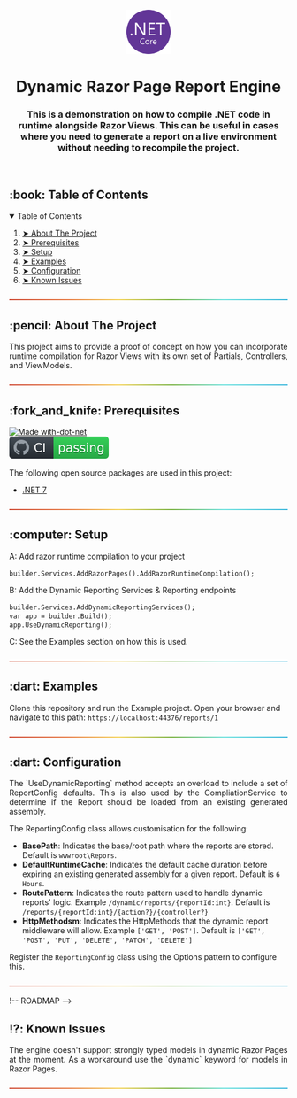 <p align="center"> 
  <img src="https://github.com/devicons/devicon/blob/master/icons/dotnetcore/dotnetcore-original.svg" alt="NET Logo" width="80px" height="80px">
</p>
<h1 align="center"> Dynamic Razor Page Report Engine </h1>
<h3 align="center"> This is a demonstration on how to compile .NET code in runtime alongside Razor Views. This can be useful in cases where you need to generate a report on a live environment without needing to recompile the project.</h3>  
</br>
<!-- TABLE OF CONTENTS -->
<h2 id="table-of-contents"> :book: Table of Contents</h2>
<details open="open">
  <summary>Table of Contents</summary>
  <ol>
    <li><a href="#about-the-project"> ➤ About The Project</a></li>
    <li><a href="#prerequisites"> ➤ Prerequisites</a></li>
    <li><a href="#setup"> ➤ Setup</a></li>
    <li><a href="#examples"> ➤ Examples</a></li>
    <li><a href="#config"> ➤ Configuration</a></li>
    <li><a href="#issues"> ➤ Known Issues</a></li>
  </ol>
</details>

![-----------------------------------------------------](https://github.com/ChristopherVR/ChristopherVR/blob/main/rainbow.png)

<!-- ABOUT THE PROJECT -->
<h2 id="about-the-project"> :pencil: About The Project</h2>
<p align="justify"> 
  This project aims to provide a proof of concept on how you can incorporate runtime compilation for Razor Views with its own set of Partials, Controllers, and ViewModels.
</p>

![-----------------------------------------------------](https://github.com/ChristopherVR/ChristopherVR/blob/main/rainbow.png)

<!-- PREREQUISITES -->
<h2 id="prerequisites"> :fork_and_knife: Prerequisites</h2>

[![Made with-dot-net](https://img.shields.io/badge/-Made%20with%20.NET-purple)](https://dotnet.microsoft.com/en-us/) <br>
[![build status][buildstatus-image]][buildstatus-url]

[buildstatus-image]: https://github.com/ChristopherVR/DynamicExecutor/blob/main/.github/workflows/badge.svg
[buildstatus-url]: https://github.com/ChristopherVR/DynamicExecutor/actions

<!--This project is written mainly in C# and JavaScript programming languages. <br>-->
The following open source packages are used in this project:
* <a href="https://github.com/dotnet/aspnetcore"> .NET 7</a> 
 
![-----------------------------------------------------](https://github.com/ChristopherVR/ChristopherVR/blob/main/rainbow.png)


<h2 id="setup"> :computer: Setup</h2>

<p align="justify"> 
A: Add razor runtime compilation to your project

```
builder.Services.AddRazorPages().AddRazorRuntimeCompilation();
```

B: Add the Dynamic Reporting Services & Reporting endpoints
```
builder.Services.AddDynamicReportingServices();
var app = builder.Build();
app.UseDynamicReporting(); 
```
C: See the Examples section on how this is used.

</p>

![-----------------------------------------------------](https://github.com/ChristopherVR/ChristopherVR/blob/main/rainbow.png)


<!-- ROADMAP -->
<h2 id="examples"> :dart: Examples</h2>

<p align="justify"> 

Clone this repository and run the Example project.
Open your browser and navigate to this path: `https://localhost:44376/reports/1`

</p>

![-----------------------------------------------------](https://github.com/ChristopherVR/ChristopherVR/blob/main/rainbow.png)


<!-- ROADMAP -->
<h2 id="config"> :dart: Configuration</h2>

<p align="justify"> 
The `UseDynamicReporting` method accepts an overload to include a set of ReportConfig defaults. This is also used by the CompliationService to determine if the Report should be loaded from an existing generated assembly.
  
The ReportingConfig class allows customisation for the following:

* **BasePath**: Indicates the base/root path where the reports are stored. Default is `wwwroot\Repors`.
* **DefaultRuntimeCache**: Indicates the default cache duration before expiring an existing generated assembly for a given report. Default is `6 Hours`.
* **RoutePattern**: Indicates the route pattern used to handle dynamic reports' logic. Example `/dynamic/reports/{reportId:int}`. Default is `/reports/{reportId:int}/{action?}/{controller?}`
* **HttpMethodsm**: Indicates the HttpMethods that the dynamic report middleware will allow. Example `['GET', 'POST']`. Default is `['GET', 'POST', 'PUT', 'DELETE', 'PATCH', 'DELETE']`

Register the `ReportingConfig` class using the Options pattern to configure this.
</p>

![-----------------------------------------------------](https://github.com/ChristopherVR/ChristopherVR/blob/main/rainbow.png)

!-- ROADMAP -->
<h2 id="issues"> ⁉️: Known Issues</h2>

<p align="justify"> 
The engine doesn't support strongly typed models in dynamic Razor Pages at the moment. As a workaround use the `dynamic` keyword for models in Razor Pages.
</p>

![-----------------------------------------------------](https://github.com/ChristopherVR/ChristopherVR/blob/main/rainbow.png)

